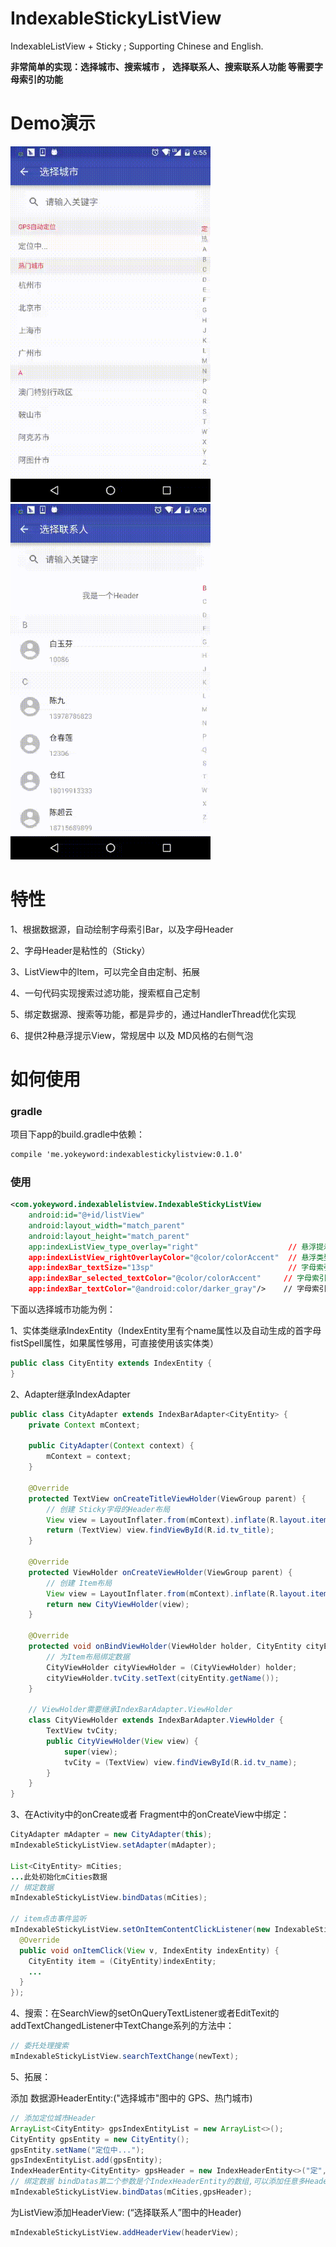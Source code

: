 # IndexableStickyListView
IndexableListView + Sticky ; Supporting Chinese and English.

**非常简单的实现：选择城市、搜索城市 ， 选择联系人、搜索联系人功能 等需要字母索引的功能**

# Demo演示
<img src="/gif/demo_city.gif" width="320px"/>
<img src="/gif/demo_contact.gif" width="320px"/>

# 特性
1、根据数据源，自动绘制字母索引Bar，以及字母Header

2、字母Header是粘性的（Sticky）

3、ListView中的Item，可以完全自由定制、拓展

4、一句代码实现搜索过滤功能，搜索框自己定制

5、绑定数据源、搜索等功能，都是异步的，通过HandlerThread优化实现

6、提供2种悬浮提示View，常规居中 以及 MD风格的右侧气泡

# 如何使用
### gradle
项目下app的build.gradle中依赖：
````xml
compile 'me.yokeyword:indexablestickylistview:0.1.0'
````

### 使用
````xml
<com.yokeyword.indexablelistview.IndexableStickyListView
    android:id="@+id/listView"
    android:layout_width="match_parent"
    android:layout_height="match_parent"
    app:indexListView_type_overlay="right"                    // 悬浮提示类型： 居中 or 右侧跟随手指
    app:indexListView_rightOverlayColor="@color/colorAccent"  // 悬浮类型为右侧时，设置气泡的颜色
    app:indexBar_textSize="13sp"                              // 字母索引Bar：字体大小
    app:indexBar_selected_textColor="@color/colorAccent"     // 字母索引Bar：选中状态下的字体颜色
    app:indexBar_textColor="@android:color/darker_gray"/>    // 字母索引Bar：正常状态下的字体颜色
````

下面以选择城市功能为例：

1、实体类继承IndexEntity（IndexEntity里有个name属性以及自动生成的首字母fistSpell属性，如果属性够用，可直接使用该实体类）
````java
public class CityEntity extends IndexEntity {
}
````

2、Adapter继承IndexAdapter<T extends IndexEntity>
````java
public class CityAdapter extends IndexBarAdapter<CityEntity> {
    private Context mContext;

    public CityAdapter(Context context) {
        mContext = context;
    }

    @Override
    protected TextView onCreateTitleViewHolder(ViewGroup parent) {
        // 创建 Sticky字母的Header布局
        View view = LayoutInflater.from(mContext).inflate(R.layout.item_tv_title_city, parent, false);
        return (TextView) view.findViewById(R.id.tv_title);
    }

    @Override
    protected ViewHolder onCreateViewHolder(ViewGroup parent) {
        // 创建 Item布局
        View view = LayoutInflater.from(mContext).inflate(R.layout.item_city, parent, false);
        return new CityViewHolder(view);
    }

    @Override
    protected void onBindViewHolder(ViewHolder holder, CityEntity cityEntity) {
        // 为Item布局绑定数据
        CityViewHolder cityViewHolder = (CityViewHolder) holder;
        cityViewHolder.tvCity.setText(cityEntity.getName());
    }

    // ViewHolder需要继承IndexBarAdapter.ViewHolder
    class CityViewHolder extends IndexBarAdapter.ViewHolder {
        TextView tvCity;
        public CityViewHolder(View view) {
            super(view);
            tvCity = (TextView) view.findViewById(R.id.tv_name);
        }
    }
}
````

3、在Activity中的onCreate或者 Fragment中的onCreateView中绑定：
````java
CityAdapter mAdapter = new CityAdapter(this);
mIndexableStickyListView.setAdapter(mAdapter);

List<CityEntity> mCities;
...此处初始化mCities数据
// 绑定数据
mIndexableStickyListView.bindDatas(mCities);

// item点击事件监听
mIndexableStickyListView.setOnItemContentClickListener(new IndexableStickyListView.OnItemContentClickListener() {
  @Override
  public void onItemClick(View v, IndexEntity indexEntity) {
    CityEntity item = (CityEntity)indexEntity;
    ...
  }
});
````

4、搜索：在SearchView的setOnQueryTextListener或者EditTexit的addTextChangedListener中TextChange系列的方法中：
````java
// 委托处理搜索
mIndexableStickyListView.searchTextChange(newText);
````

5、拓展：

添加 数据源HeaderEntity:("选择城市"图中的 GPS、热门城市)
````java
// 添加定位城市Header
ArrayList<CityEntity> gpsIndexEntityList = new ArrayList<>();
CityEntity gpsEntity = new CityEntity();
gpsEntity.setName("定位中...");
gpsIndexEntityList.add(gpsEntity);
IndexHeaderEntity<CityEntity> gpsHeader = new IndexHeaderEntity<>("定", "GPS自动定位", gpsIndexEntityList);
// 绑定数据 bindDatas第二个参数是个IndexHeaderEntity的数组,可以添加任意多HeaderEntity
mIndexableStickyListView.bindDatas(mCities,gpsHeader);
````

为ListView添加HeaderView: (“选择联系人”图中的Header)
````java
mIndexableStickyListView.addHeaderView(headerView);
````

